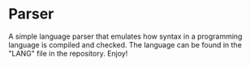 # Parser
A simple language parser that emulates how syntax in a programming language is compiled and checked.
The language can be found in the "LANG" file in the repository.
Enjoy!
